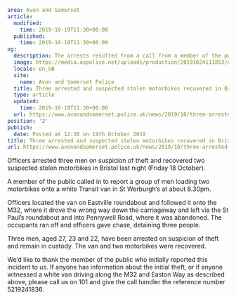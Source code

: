 ```yaml
area: Avon and Somerset
article:
  modified:
    time: 2019-10-19T11:30+00:00
  published:
    time: 2019-10-19T11:30+00:00
og:
  description: The arrests resulted from a call from a member of the public reporting suspicious activity.
  image: https://media.aspolice.net/uploads/production/20191024111853/Arrest-made.jpg
  locale: en_GB
  site:
    name: Avon and Somerset Police
  title: Three arrested and suspected stolen motorbikes recovered in Bristol | Avon and Somerset Police
  type: article
  updated:
    time: 2019-10-19T11:30+00:00
  url: https://www.avonandsomerset.police.uk/news/2019/10/three-arrested-and-suspected-stolen-motorbikes-recovered-in-bristol/
position: '2'
publish:
  date: Posted at 12:30 on 19th October 2019
title: Three arrested and suspected stolen motorbikes recovered in Bristol | Avon and Somerset Police
url: https://www.avonandsomerset.police.uk/news/2019/10/three-arrested-and-suspected-stolen-motorbikes-recovered-in-bristol/
```

Officers arrested three men on suspicion of theft and recovered two suspected stolen motorbikes in Bristol last night (Friday 18 October).

A member of the public called in to report a group of men loading two motorbikes onto a white Transit van in St Werburgh’s at about 8.30pm.

Officers located the van on Eastville roundabout and followed it onto the M32, where it drove the wrong way down the carriageway and left via the St Paul’s roundabout and into Pennywell Road, where it was abandoned. The occupants ran off and officers gave chase, detaining three people.

Three men, aged 27, 23 and 22, have been arrested on suspicion of theft and remain in custody. The van and two motorbikes were recovered.

We’d like to thank the member of the public who initially reported this incident to us. If anyone has information about the initial theft, or if anyone witnessed a white van driving along the M32 and Easton Way as described above, please call us on 101 and give the call handler the reference number 5219241836.
